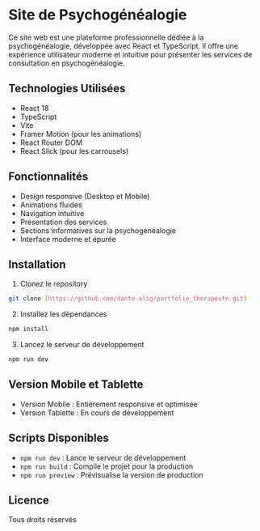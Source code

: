 # Site de Psychogénéalogie

Ce site web est une plateforme professionnelle dédiée à la psychogénéalogie, développée avec React et TypeScript. Il offre une expérience utilisateur moderne et intuitive pour présenter les services de consultation en psychogénéalogie.

## Technologies Utilisées

- React 18
- TypeScript
- Vite
- Framer Motion (pour les animations)
- React Router DOM
- React Slick (pour les carrousels)

## Fonctionnalités

- Design responsive (Desktop et Mobile)
- Animations fluides
- Navigation intuitive
- Présentation des services
- Sections informatives sur la psychogénéalogie
- Interface moderne et épurée

## Installation

1. Clonez le repository

```bash
git clone [https://github.com/dante-alig/portfolio_therapeute.git]
```

2. Installez les dépendances

```bash
npm install
```

3. Lancez le serveur de développement

```bash
npm run dev
```

## Version Mobile et Tablette

- Version Mobile : Entièrement responsive et optimisée
- Version Tablette : En cours de développement

## Scripts Disponibles

- `npm run dev` : Lance le serveur de développement
- `npm run build` : Compile le projet pour la production
- `npm run preview` : Prévisualise la version de production

## Licence

Tous droits réservés
